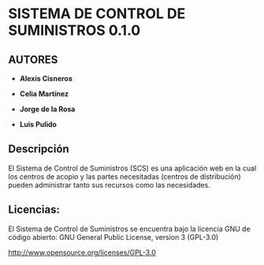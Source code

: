 SISTEMA DE CONTROL DE SUMINISTROS 0.1.0
==============================================================================

AUTORES
------------------------------------------------------------------------------

* **Alexis Cisneros**

* **Celia Martínez**

* **Jorge de la Rosa**

* **Luis Pulido**

Descripción
------------------------------------------------------------------------------

El Sistema de Control de Suministros (SCS) es una aplicación web en la cual
los centros de acopio y las partes necesitadas (centros de distribución) 
pueden administrar tanto sus recursos como las necesidades.


Licencias:
------------------------------------------------------------------------------

El Sistema de Control de Suministros se encuentra bajo la licencia GNU de
código abierto: GNU General Public License, version 3 (GPL-3.0)

http://www.opensource.org/licenses/GPL-3.0
